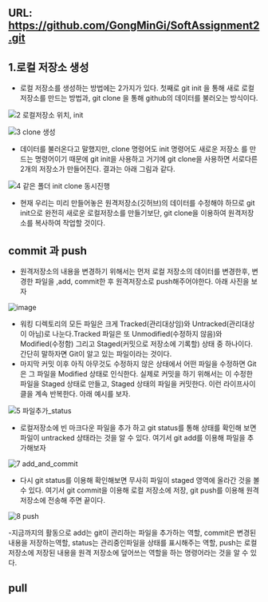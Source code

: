 ## URL: https://github.com/GongMinGi/SoftAssignment2.git

## 1.로컬 저장소 생성
- 로컬 저장소를 생성하는 방법에는 2가지가 있다. 첫째로 git init 을 통해 새로 로컬 저장소를 만드는 방법과, git clone <url> 을 통해 github의 데이터를 불러오는 방식이다.


![2 로컬저장소 위치, init](https://user-images.githubusercontent.com/76468280/117526901-06c69480-b003-11eb-89a4-16dddf0765ed.PNG)

![3 clone 생성](https://user-images.githubusercontent.com/76468280/117526924-1e058200-b003-11eb-92dc-44c547ceacbd.PNG)

- 데이터를 불러온다고 말했지만, clone 명령어도 init 명령어도 새로운 저장소 를 만드는 명령어이기 때문에 git init을 사용하고 거기에 git clone을 사용하면 서로다른 2개의 저장소가 만들어진다.
결과는 아래 그림과 같다.

![4 같은 폴더 init clone 동시진행](https://user-images.githubusercontent.com/76468280/117526950-36759c80-b003-11eb-9c77-9f3973eea6d8.PNG)


- 현재 우리는 미리 만들어놓은 원격저장소(깃허브)의 데이터를 수정해야 하므로 git init으로 완전히 새로운 로컬저장소를 만들기보단, git clone을 이용하여
원격저장소를 복사하여 작업할 것이다.

## commit 과 push
- 원격저장소의 내용을 변경하기 위해서는 먼저 로컬 저장소의 데이터를 변경한후, 변경한 파일을 ,add, commit한 후 원격저장소로 push해주어야한다. 아래 사진을 보자

![image](https://user-images.githubusercontent.com/76468280/117527168-f4e5f100-b004-11eb-8d79-5ae0073e3bb4.png)

- 워킹 디렉토리의 모든 파일은 크게 Tracked(관리대상임)와 Untracked(관리대상이 아님)로 나눈다.Tracked 파일은 또 Unmodified(수정하지 않음)와 Modified(수정함) 그리고 Staged(커밋으로 저장소에 기록할) 상태 중 하나이다. 간단히 말하자면 Git이 알고 있는 파일이라는 것이다.
- 마지막 커밋 이후 아직 아무것도 수정하지 않은 상태에서 어떤 파일을 수정하면 Git은 그 파일을 Modified 상태로 인식한다. 실제로 커밋을 하기 위해서는 이 수정한 파일을 Staged 상태로 만들고, Staged 상태의 파일을 커밋한다. 이런 라이프사이클을 계속 반복한다. 아래 예시를 보자.

![5 파일추가_status](https://user-images.githubusercontent.com/76468280/117527614-565b8f00-b008-11eb-98cb-b8f13848b1eb.PNG)

- 로컬저장소에 빈 마크다운 파일을 추가 하고 git status를 통해 상태를 확인해 보면 파일이 untracked 상태라는 것을 알 수 있다. 여기서 git add를 이용해 파일을 추가해보자

![7 add_and_commit](https://user-images.githubusercontent.com/76468280/117527653-9d498480-b008-11eb-80bf-b460853044d7.PNG)

- 다시 git status를 이용해 확인해보면 무사히 파일이 staged 영역에 올라간 것을 볼 수 있다. 여기서 git commit을 이용해 로컬 저장소에 저장, git push를 이용해 원격저장소에 전송해 주면 끝이다.

![8 push](https://user-images.githubusercontent.com/76468280/117527713-ffa28500-b008-11eb-9cf4-427e132fb0d3.PNG)

-지금까지의 활동으로 add는 git이 관리하는 파일을 추가하는 역할, commit은 변경된내용을 저장하는역할, status는 관리중인파일을 상태를 표시해주는 역할, push는 로컬 저장소에 저장된 내용을
원격 저장소에 덮어쓰는 역할을 하는 명령어라는 것을 알 수 있다.

## pull



